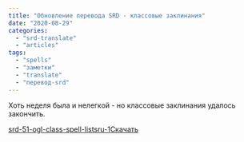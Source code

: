 ```yaml
---
title: "Обновление перевода SRD - классовые заклинания"
date: "2020-08-29"
categories: 
  - "srd-translate"
  - "articles"
tags: 
  - "spells"
  - "заметки"
  - "translate"
  - "перевод-srd"
---
```


Хоть неделя была и нелегкой - но классовые заклинания удалось закончить.

[srd-51-ogl-class-spell-listsru-1](https://cyborgsandmages.files.wordpress.com/2020/08/srd-51-ogl-class-spell-listsru-1.docx)[Скачать](https://cyborgsandmages.files.wordpress.com/2020/08/srd-51-ogl-class-spell-listsru-1.docx)
